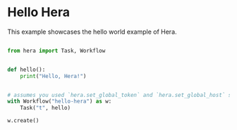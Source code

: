 # Hello Hera

This example showcases the hello world example of Hera.

```python

from hera import Task, Workflow


def hello():
    print("Hello, Hera!")


# assumes you used `hera.set_global_token` and `hera.set_global_host` so that the workflow can be submitted
with Workflow("hello-hera") as w:
    Task("t", hello)

w.create()

```
